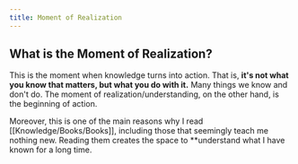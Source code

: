 ```yaml
---
title: Moment of Realization
---
```


## What is the Moment of Realization?
This is the moment when knowledge turns into action. That is, **it's not what you know that matters, but what you do with it.** Many things we know and don't do. The moment of realization/understanding, on the other hand, is the beginning of action.

Moreover, this is one of the main reasons why I read [[Knowledge/Books/Books]], including those that seemingly teach me nothing new. Reading them creates the space to **understand what I have known for a long time.